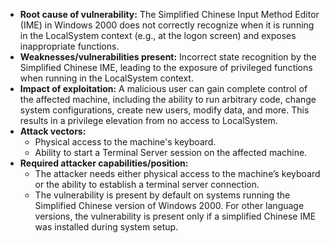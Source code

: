 - **Root cause of vulnerability:** The Simplified Chinese Input Method Editor (IME) in Windows 2000 does not correctly recognize when it is running in the LocalSystem context (e.g., at the logon screen) and exposes inappropriate functions.
- **Weaknesses/vulnerabilities present:** Incorrect state recognition by the Simplified Chinese IME, leading to the exposure of privileged functions when running in the LocalSystem context.
- **Impact of exploitation:** A malicious user can gain complete control of the affected machine, including the ability to run arbitrary code, change system configurations, create new users, modify data, and more. This results in a privilege elevation from no access to LocalSystem.
- **Attack vectors:**
    - Physical access to the machine's keyboard.
    - Ability to start a Terminal Server session on the affected machine.
- **Required attacker capabilities/position:**
    - The attacker needs either physical access to the machine’s keyboard or the ability to establish a terminal server connection.
    - The vulnerability is present by default on systems running the Simplified Chinese version of Windows 2000. For other language versions, the vulnerability is present only if a simplified Chinese IME was installed during system setup.